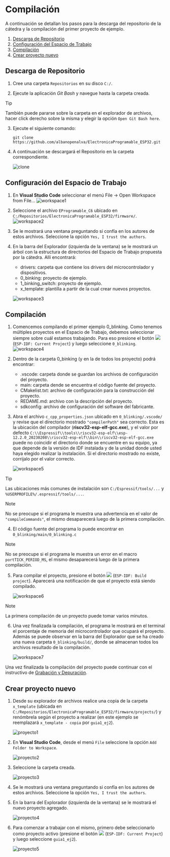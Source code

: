 # Compilación 

A continuación se detallan los pasos para la descarga del repositorio de la cátedra y la compilación del primer proyecto de ejemplo. 

1. [Descarga de Repositorio](#Descarga-de-Repositorio)
2. [Configuración del Espacio de Trabajo](#Configuración-del-Espacio-de-Trabajo)
3. [Compilación](#Compilación)
4. [Crear proyecto nuevo](#Crear-Proyecto-nuevo)

## Descarga de Repositorio

1. Cree una carpeta `Repositorios` en su disco `C:/`.

2. Ejecute la aplicación *Git Bash* y navegue hasta la carpeta creada.
    
> [!TIP]
> También puede pararse sobre la carpeta en el explorador de archivos, hacer click derecho sobre la misma y elegir la opción `Open Git Bash here`.

3. Ejecute el siguiente comando: 
    ```
    git clone https://github.com/albanopenalva/ElectronicaProgramable_ESP32.git
    ```

4. A continuación se descargará el Repositorio en la carpeta correspondiente.

    ![clone](./imágenes/clone.png)

## Configuración del Espacio de Trabajo

1. En **Visual Studio Code** seleccionar el menú File -> Open Workspace from File...
    ![workspace1](./imágenes/workspace1.png)

2. Seleccione el archivo `EProgramable_C6` ubicado en `C:/Repositorios/ElectronicaProgramable_ESP32/firmware/`.
    ![workspace2](./imágenes/workspace2.png)

3. Se le mostrará una ventana preguntando si confía en los autores de estos archivos. Seleccione la opción `Yes, I trust the authors`.

4. En la barra del Explorador (izquierda de la ventana) se le mostrará un árbol con la estructura de directorios del Espacio de Trabajo propuesta por la cátedra. Allí encontrará:
    - drivers: carpeta que contiene los drivers del microcontrolador y dispositivos.
    - 0_binking: proyecto de ejemplo.
    - 1_binking_switch: proyecto de ejemplo.
    - x_template: plantilla a partir de la cual crear nuevos proyectos.
   
    ![workspace3](./imágenes/workspace3.png)

## Compilación

1. Comencemos compilando el primer ejemplo 0_blinking. 
Como tenemos múltiples proyectos en el Espacio de Trabajo, debemos seleccionar siempre sobre cuál estamos trabajando.
Para eso presione el botón ![](https://raw.githubusercontent.com/microsoft/vscode-icons/2ca0f3225c1ecd16537107f60f109317fcfc3eb0/icons/dark/file-submodule.svg) (`ESP-IDF: Current Project`) y luego seleccione `0_blinking`.
    ![workspace4](./imágenes/workspace4.png)

2. Dentro de la carpeta 0_binking (y en la de todos los proyecto) podrá encontrar:
    - .vscode: carpeta donde se guardan los archivos de configuración del proyecto.
    - main: carpeta dende se encuentra el código fuente del proyecto.
    - CMakelist.txt: archivo de configuración para la construcción del proyecto.
    - REDAME.md: archivo con la descripción del proyecto.
    - sdkconfig: archivo de configuración del software del fabricante.
   
3. Abra el archivo `c_cpp_properties.json` ubicado en `0_blinking/.vscode/` y revise que el directorio mostrado `"compilerPath"` sea correcto. 
Esta es la ubicación del compilador (**riscv32-esp-elf-gcc.exe**), y el valor por defecto `C:\\Espressif\\tools\\riscv32-esp-elf\\esp-12.2.0_20230208\\riscv32-esp-elf\\bin\\riscv32-esp-elf-gcc.exe` puede no coincidir el directorio donde se encuentre en su equipo, 
ya que depende de la versión de IDF instalada y de la unidad donde usted haya elegido realizar la instalación.
Si el directorio mostrado no existe, corrijalo por el valor correcto.

    ![workspace5](./imágenes/workspace5.png)

> [!TIP] 
> Las ubicaciones más comunes de instalación son `C:/Espressif/tools/...` y `%USERPROFILE%/.espressif/tools/...`.
	
> [!NOTE]
> No se preocupe si el programa le muestra una advertencia en el valor de `"compileCommands"`, el mismo desaparecerá luego de la primera compilación.

4. El código fuente del programa lo puede encontrar en `0_blinking/main/0_blinking.c`

> [!NOTE]
> No se preocupe si el programa le muestra un error en el macro `portTICK_PERIOD_MS`, el mismo desaparecerá luego de la primera compilación.

5. Para compilar el proyecto, presione el botón ![](https://raw.githubusercontent.com/microsoft/vscode-icons/2ca0f3225c1ecd16537107f60f109317fcfc3eb0/icons/dark/database.svg) (`ESP-IDF: Build project`). Aparecerá una notificación de que el proyecto está siendo compilado.

    ![workspace6](./imágenes/workspace6.png)
	
> [!NOTE]
> La primera compilación de un proyecto puede tomar varios minutos.
	
6. Una vez finalizada la compilación, el programa le mostrará en el terminal el porcentaje de memoria del microcontrolador que ocupará el proyecto.
Además se puede observar en la barra del Explorador que se ha creado una nueva carpeta `0_blinking/build/`, donde se almacenan todos los archivos resultado de la compilación.
    
	![workspace7](./imágenes/workspace7.png)
	
Una vez finalizada la compilación del proyecto puede continuar con el instructivo de [Grabación y Depuración](./depuración.md).

## Crear proyecto nuevo

1. Desde su explorador de archivos realice una copia de la carpeta `x_template` (ubicada en `C:/Repositorios/ElectronicaProgramable_ESP32/firmware/projects/`) 
y renómbrela según el proyecto a realizar (en este ejemplo se reemplazará `x_template - copia` por `guia1_ej2`).

	![proyecto1](./imágenes/proyecto1.png)
	
2. En **Visual Studio Code**, desde el menú `File` seleccione la opción `Add Folder to Workspace`.

	![proyecto2](./imágenes/proyecto2.png)
	
3. Seleccione la carpeta creada.

	![proyecto3](./imágenes/proyecto3.png)
	
4. Se le mostrará una ventana preguntando si confía en los autores de estos archivos. Seleccione la opción `Yes, I trust the authors`.

5. En la barra del Explorador (izquierda de la ventana) se le mostrará el nuevo proyecto agregado.

	![proyecto4](./imágenes/proyecto4.png)
	
6. Para comenzar a trabajar con el mismo, primero debe seleccionarlo como proyecto activo (presione el botón ![](https://raw.githubusercontent.com/microsoft/vscode-icons/2ca0f3225c1ecd16537107f60f109317fcfc3eb0/icons/dark/file-submodule.svg) (`ESP-IDF: Current Project`) y luego seleccione `guia1_ej2`).

	![proyecto5](./imágenes/proyecto5.png)
